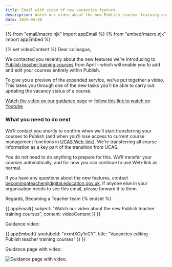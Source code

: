 ```yaml
---
title: Email with video of new vacancies feature
description: Watch our video about the new Publish teacher training courses
date: 2019-04-08
---
```


{% from "email/macro.njk" import appEmail %}
{% from "embed/macro.njk" import appEmbed %}

{% set videoContent %}
Dear colleague,

We contacted you recently about the new features we’re introducing to [Publish teacher training courses](https://publish-teacher-training-courses.education.gov.uk) from April - which will enable you to add and edit your courses entirely within Publish.

To give you a preview of the expanded service, we’ve put together a video. This takes you through one of the new tasks you’ll be able to carry out: updating the vacancy status of a course.

[Watch the video on our guidance page](https://www.publish-teacher-training-courses.service.gov.uk/guidance) or [follow this link to watch on Youtube](https://www.youtube.com/watch?v=nxmtXGy1cCY&feature=youtu.be)

### What you need to do next

We’ll contact you shortly to confirm when we’ll start transferring your courses to Publish (and when you’ll lose access to current course management functions in [UCAS Web-link](https://www.ucas.com/sign-web-link)). We’re transferring all course information as a key part of the transition from UCAS.

You do not need to do anything to prepare for this. We’ll transfer your courses automatically, and for now you can continue to use Web-link as normal.

If you have any questions about the new features, contact <becomingateacher@digital.education.gov.uk>. If anyone else in your organisation needs to see this email, please forward it to them.

Regards,
Becoming a Teacher team
{% endset %}

{{ appEmail({
  subject: "Watch our video about the new Publish teacher training courses",
  content: videoContent
}) }}

Guidance video:

{{ appEmbed({
  youtubeId: "nxmtXGy1cCY",
  title: "Vacancies editing - Publish teacher training courses"
}) }}

Guidance page with video:

![Guidance page with video.](guidance-for-publish-teacher-training-courses.png "")
